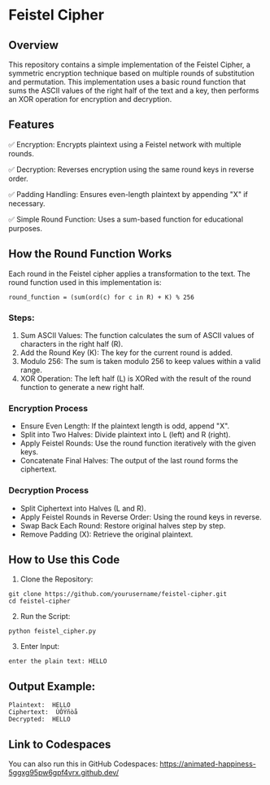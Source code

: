 # Feistel Cipher 

## Overview
This repository contains a simple implementation of the Feistel Cipher, a symmetric encryption technique based on multiple rounds of substitution and permutation. This implementation uses a basic round function that sums the ASCII values of the right half of the text and a key, then performs an XOR operation for encryption and decryption.

## Features
✅ Encryption: Encrypts plaintext using a Feistel network with multiple rounds.

✅ Decryption: Reverses encryption using the same round keys in reverse order.

✅ Padding Handling: Ensures even-length plaintext by appending "X" if necessary.

✅ Simple Round Function: Uses a sum-based function for educational purposes.

## How the Round Function Works
Each round in the Feistel cipher applies a transformation to the text. The round function used in this implementation is:
```ssh
round_function = (sum(ord(c) for c in R) + K) % 256
```
### Steps:
1) Sum ASCII Values: The function calculates the sum of ASCII values of characters in the right half (R).
2) Add the Round Key (K): The key for the current round is added.
3) Modulo 256: The sum is taken modulo 256 to keep values within a valid range.
4) XOR Operation: The left half (L) is XORed with the result of the round function to generate a new right half.

### Encryption Process
- Ensure Even Length: If the plaintext length is odd, append "X".
- Split into Two Halves: Divide plaintext into L (left) and R (right).
- Apply Feistel Rounds: Use the round function iteratively with the given keys.
- Concatenate Final Halves: The output of the last round forms the ciphertext.
### Decryption Process
- Split Ciphertext into Halves (L and R).
- Apply Feistel Rounds in Reverse Order: Using the round keys in reverse.
- Swap Back Each Round: Restore original halves step by step.
- Remove Padding (X): Retrieve the original plaintext.

## How to Use this Code
1. Clone the Repository:
```ssh
git clone https://github.com/yourusername/feistel-cipher.git
cd feistel-cipher
```
2. Run the Script:
```ssh
python feistel_cipher.py
```
3. Enter Input:
```ssh
enter the plain text: HELLO
```

## Output Example:
```ssh
Plaintext:  HELLO
Ciphertext:  ÙÔÝñòå
Decrypted:  HELLO
```

## Link to Codespaces
You can also run this in GitHub Codespaces:
https://animated-happiness-5ggxg95pw6gpf4vrx.github.dev/